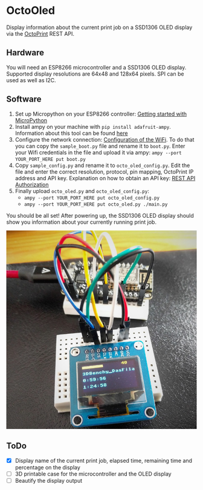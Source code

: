 # OctoOled
Display information about the current print job on a SSD1306 OLED display via the [OctoPrint](https://octoprint.org/) REST API.

## Hardware
You will need an ESP8266 microcontroller and a SSD1306 OLED display. Supported display resolutions are 64x48 and 128x64 pixels.
SPI can be used as well as I2C.

## Software
1. Set up Micropython on your ESP8266 controller: [Getting started with MicroPython](https://docs.micropython.org/en/latest/esp8266/esp8266/tutorial/intro.html)
1. Install ampy on your machine with `pip install adafruit-ampy`. Information about this tool can be found [here](https://github.com/adafruit/ampy)
1. Configure the network connection: [Configuration of the WiFi](https://docs.micropython.org/en/latest/esp8266/esp8266/tutorial/network_basics.html#configuration-of-the-wifi). To do that you can copy the `sample_boot.py` file and rename it to `boot.py`. Enter your Wifi credentials in the file and upload it via ampy: `ampy --port YOUR_PORT_HERE put boot.py`
1. Copy `sample_config.py` and rename it to `octo_oled_config.py`. Edit the file and enter the correct resolution, protocol, pin mapping, OctoPrint IP address and API key. Explanation on how to obtain an API key: [REST API Authorization](http://docs.octoprint.org/en/master/api/general.html#authorization)
1. Finally upload `octo_oled.py` and `octo_oled_config.py`:
    * `ampy --port YOUR_PORT_HERE put octo_oled_config.py`
    * `ampy --port YOUR_PORT_HERE put octo_oled.py ./main.py`
    
You should be all set! After powering up, the SSD1306 OLED display should show you information about your currently running print job.

![Image of NodeMCU with OLED display](pic.jpg)

## ToDo
- [x] Display name of the current print job, elapsed time, remaining time and percentage on the display
- [ ] 3D printable case for the microcontroller and the OLED display
- [ ] Beautify the display output

